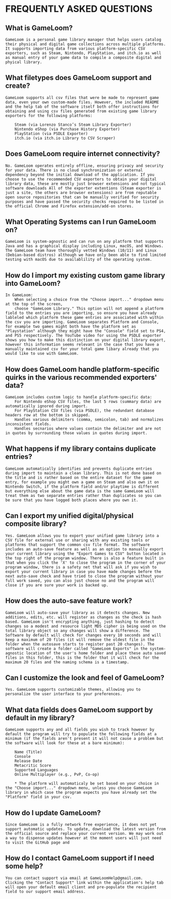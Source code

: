  
# FREQUENTLY ASKED QUESTIONS

## What is GameLoom?

    GameLoom is a personal game library manager that helps users catalog their physical and digital game collections across multiple platforms. It supports importing data from various platform-specific CSV exporters, such as Steam, Nintendo, PlayStation, and itch.io as well as manual entry of your game data to compile a composite digital and phyical library.


## What filetypes does GameLoom support and create?

    GameLoom supports all csv files that were be made to represent game data, even your own custom-made files. However, the included README and the help tab of the software itself both offer instructions for obtaining and using csv files generated from existing game library exporters for the following platforms:

        Steam (via Lorenzo Stanco’s Steam Library Exporter)
        Nintendo eShop (via Purchase History Exporter)
        PlayStation (via PSDLE Exporter)
        itch.io (via itch.io Library to CSV Scraper)


## Does GameLoom require internet connectivity?

    No. GameLoom operates entirely offline, ensuring privacy and security for your data. There is no cloud synchronization or external dependency beyond the initial download of the application. If you choose to use the recommended CSV exporters to obtain your digital library data, these are mostly just browser extensions and not typical software downloads All of the exporter extentions (Steam exporter is just a site, the others are browser extensions) are from reputable open source repositories that can be manually verified for security purposes and have passed the security checks required to be listed in the official Chrome and Firefox extension/add-on stores.


## What Operating Systems can I run GameLoom on?

    GameLoom is system-agnostic and can run on any platform that supports Java and has a graphical display including Linux, macOS, and Windows. The GameLoom team have thoroughly vetted Windows (10/11) and Linux (Debian-based distros) although we have only been able to find limited testing with macOS due to availablility of the operating system.


## How do I import my existing custom game library into GameLoom?

    In GameLoom:
        When selecting a choice from the "Choose import..." dropdown menu at the top of the screen,
        choose "GameLoom Library." This option will not append a platform field to the entries you are importing, so ensure you have already lableled which platform these game entries are associated with within the csv you are importing. GameLoom separates Platform and Console, for example two games might both have the platform set as "Playstation" although they might have the "Console" field set to PS4, and PS5 respectively. The YouTube video for using the PSDLE exporter shows you how to make this distinction on your digital library export, however this information seems relevant in the case that you have a manually maintained csv for your total game libary already that you would like to use with GameLoom.


## How does GameLoom handle platform-specific quirks in the various recommended exporters' data?

    GameLoom includes custom logic to handle platform-specific data:
        For Nintendo eShop CSV files, the last 5 rows (summary data) are automatically ignored during import.
        For PlayStation CSV files (via PSDLE), the redundant database headers row at the bottom is skipped.
        Handles various delimiters (comma, semicolon, tab) and normalizes inconsistent fields.
        Handles secnarios where values contain the delimiter and are not in quotes by surrounding those values in quotes during import.


## What happens if my library contains duplicate entries?

    GameLoom automatically identifies and prevents duplicate entries during import to maintain a clean library. This is not done based on the title and is rather based on the entire dataset for the game entry, for example you might own a game on Steam and also own it on Nintendo Switch, if the platform field and/or playtime is different but everything else about the game data is the same GameLoom will treat them as two separate entries rather than duplicates so you can be sure that you have logged both places where you own it.


## Can I export my unified digital/physical composite library?

    Yes. GameLoom allows you to export your unified game library into a CSV file for external use or sharing with any existing tools or platforms that support the common csv file format. The software includes an auto-save feature as well as an option to manually export your current library using the "Export Games to CSV" button located in the top right of the program window. There is also a feature built in that when you click the 'X' to close the program in the corner of your program window, there is a safety net that will ask if you wish to export your current library in case you have made changes before the next auto-save check and have tried to close the program without your full work saved, you can also just choose no and the program will close if you are sure your work is backed up.


## How does the auto-save feature work?

    GameLoom will auto-save your library as it detects changes. New additions, edits, etc. will register as changes as the check is hash based. GameLoom isn't encrypting anything, just hashing to detect changes so a modest and resource light MD5 cipher is being used on the total library object so any changes will show a difference. The Software by default will check for changes every 10 seconds and will keep a maximum of 20 files (it will remove the oldest file in the folder when the autosave starts to register past 20 changes). The software will create a folder called "GameLoom Exports" in the system-agnostic location of the user's home folder and place these auto saved files in this folder, this is the folder that it will check for the maximum 20 files and the naming schema is a timestamp.


## Can I customize the look and feel of GameLoom?

    Yes. GameLoom supports customizable themes, allowing you to personalize the user interface to your preferences.


## What data fields does GameLoom support by default in my library?

    GameLoom supports any and all fields you wish to track however by default the program will try to populate the following fields at a minimum (if the fields aren't present it will not cause a problem but the software will look for these at a bare minimum):

        Name (Title)
        Console
        Release Date
        Metacritic Score
        Supported Languages
        Online Multiplayer (e.g., PvP, Co-op)

        * The platform will automaticaly be set based on your choice in the "Choose import..." dropdown menu, unless you choose GameLoom library in which case the program expects you have already set the "Platform" field in your csv.


## How do I update GameLoom?

    Since GameLoom is a fully network free experience, it does not yet support automatic updates. To update, download the latest version from the official source and replace your current version. We may work out a way to dispense updates however at the moment users will just need to visit the GitHub page and


## How do I contact GameLoom support if I need some help?

    You can contact support via email at GameLoomHelp@gmail.com.
    Clicking the "Contact Support" link within the application's help tab will open your default email client and pre-populate the recipient field to our support email address.

